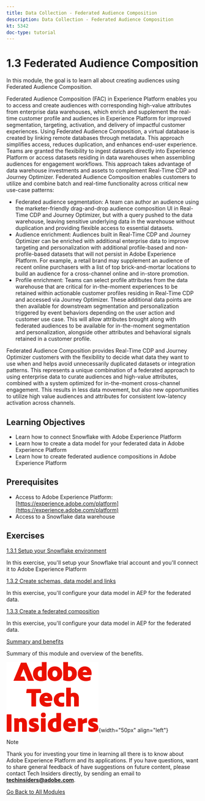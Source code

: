 ```yaml
---
title: Data Collection - Federated Audience Composition
description: Data Collection - Federated Audience Composition
kt: 5342
doc-type: tutorial
---
```

# 1.3 Federated Audience Composition

In this module, the goal is to learn all about creating audiences using Federated Audience Composition.

Federated Audience Composition (FAC) in Experience Platform enables you to access and create audiences with corresponding high-value attributes from enterprise data warehouses, which enrich and supplement the real-time customer profile and audiences in Experience Platform for improved segmentation, targeting, activation, and delivery of impactful customer experiences. Using Federated Audience Composition, a virtual database is created by linking remote databases through metadata. This approach simplifies access, reduces duplication, and enhances end-user experience. Teams are granted the flexibility to ingest datasets directly into Experience Platform or access datasets residing in data warehouses when assembling audiences for engagement workflows. This approach takes advantage of data warehouse investments and assets to complement Real-Time CDP and Journey Optimizer. Federated Audience Composition enables customers to utilize and combine batch and real-time functionality across critical new use-case patterns:

- Federated audience segmentation: A team can author an audience using the marketer-friendly drag-and-drop audience composition UI in Real-Time CDP and Journey Optimizer, but with a query pushed to the data warehouse, leaving sensitive underlying data in the warehouse without duplication and providing flexible access to essential datasets.
- Audience enrichment: Audiences built in Real-Time CDP and Journey Optimizer can be enriched with additional enterprise data to improve targeting and personalization with additional profile-based and non-profile-based datasets that will not persist in Adobe Experience Platform. For example, a retail brand may supplement an audience of recent online purchasers with a list of top brick-and-mortar locations to build an audience for a cross-channel online and in-store promotion.
- Profile enrichment: Teams can select profile attributes from the data warehouse that are critical for in-the-moment experiences to be retained within actionable customer profiles residing in Real-Time CDP and accessed via Journey Optimizer. These additional data points are then available for downstream segmentation and personalization triggered by event behaviors depending on the user action and customer use case. This will allow attributes brought along with federated audiences to be available for in-the-moment segmentation and personalization, alongside other attributes and behavioral signals retained in a customer profile.

Federated Audience Composition provides Real-Time CDP and Journey Optimizer customers with the flexibility to decide what data they want to use when and helps avoid unnecessarily duplicated datasets or integration patterns. This represents a unique combination of a federated approach to using enterprise data to curate audiences and high-value attributes, combined with a system optimized for in-the-moment cross-channel engagement. This results in less data movement, but also new opportunities to utilize high value audiences and attributes for consistent low-latency activation across channels.

## Learning Objectives

- Learn how to connect Snowflake with Adobe Experience Platform
- Learn how to create a data model for your federated data in Adobe Experience Platform
- Learn how to create federated audience compositions in Adobe Experience Platform

## Prerequisites

- Access to Adobe Experience Platform: [https://experience.adobe.com/platform](https://experience.adobe.com/platform)
- Access to a Snowflake data warehouse

## Exercises

[1.3.1 Setup your Snowflake environment](./ex1.md)

In this exercise, you'll setup your Snowflake trial account and you'll connect it to Adobe Experience Platform

[1.3.2 Create schemas, data model and links](./ex2.md)

In this exercise, you'll configure your data model in AEP for the federated data.

[1.3.3 Create a federated composition](./ex3.md)

In this exercise, you'll configure your data model in AEP for the federated data.

[Summary and benefits](./summary.md)

Summary of this module and overview of the benefits.

![Tech Insiders](./../../../../assets/images/techinsiders.png){width="50px" align="left"}

>[!NOTE]
>
>Thank you for investing your time in learning all there is to know about Adobe Experience Platform and its applications. If you have questions, want to share general feedback of have suggestions on future content, please contact Tech Insiders directly, by sending an email to **techinsiders@adobe.com**.

[Go Back to All Modules](./../../../../overview.md)
